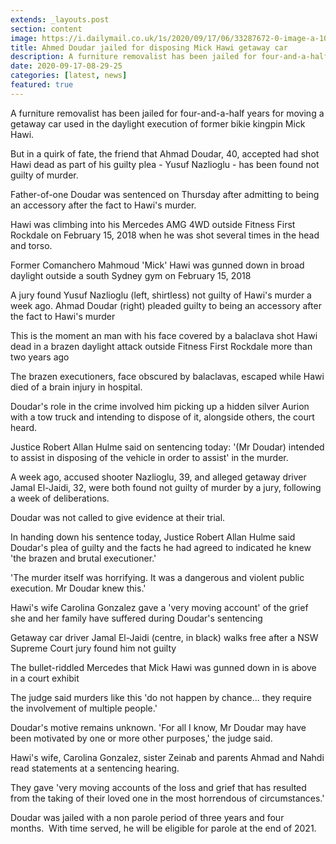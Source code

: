 ```yaml
---
extends: _layouts.post
section: content
image: https://i.dailymail.co.uk/1s/2020/09/17/06/33287672-0-image-a-10_1600321394199.jpg 
title: Ahmed Doudar jailed for disposing Mick Hawi getaway car 
description: A furniture removalist has been jailed for four-and-a-half years for playing a role in the bloody daylight execution of bikie kingpin Mick Hawi. 
date: 2020-09-17-08-29-25 
categories: [latest, news] 
featured: true 
--- 
```

A furniture removalist has been jailed for four-and-a-half years for moving a getaway car used in the daylight execution of former bikie kingpin Mick Hawi. 

But in a quirk of fate, the friend that Ahmad Doudar, 40, accepted had shot Hawi dead as part of his guilty plea - Yusuf Nazlioglu - has been found not guilty of murder.

Father-of-one Doudar was sentenced on Thursday after admitting to being an accessory after the fact to Hawi's murder.

Hawi was climbing into his Mercedes AMG 4WD outside Fitness First Rockdale on February 15, 2018 when he was shot several times in the head and torso. 

Former Comanchero Mahmoud 'Mick' Hawi was gunned down in broad daylight outside a south Sydney gym on February 15, 2018

A jury found Yusuf Nazlioglu (left, shirtless) not guilty of Hawi's murder a week ago. Ahmad Doudar (right) pleaded guilty to being an accessory after the fact to Hawi's murder

This is the moment an man with his face covered by a balaclava shot Hawi dead in a brazen daylight attack outside Fitness First Rockdale more than two years ago

The brazen executioners, face obscured by balaclavas, escaped while Hawi died of a brain injury in hospital. 

Doudar's role in the crime involved him picking up a hidden silver Aurion with a tow truck and intending to dispose of it, alongside others, the court heard. 

Justice Robert Allan Hulme said on sentencing today: '(Mr Doudar) intended to assist in disposing of the vehicle in order to assist' in the murder.

A week ago, accused shooter Nazlioglu, 39, and alleged getaway driver Jamal El-Jaidi, 32, were both found not guilty of murder by a jury, following a week of deliberations. 

Doudar was not called to give evidence at their trial. 

In handing down his sentence today, Justice Robert Allan Hulme said Doudar's plea of guilty and the facts he had agreed to indicated he knew 'the brazen and brutal executioner.'

'The murder itself was horrifying. It was a dangerous and violent public execution. Mr Doudar knew this.' 

Hawi's wife Carolina Gonzalez gave a 'very moving account' of the grief she and her family have suffered during Doudar's sentencing

Getaway car driver Jamal El-Jaidi (centre, in black) walks free after a NSW Supreme Court jury found him not guilty 

The bullet-riddled Mercedes that Mick Hawi was gunned down in is above in a court exhibit

The judge said murders like this 'do not happen by chance... they require the involvement of multiple people.'  

Doudar's motive remains unknown. 'For all I know, Mr Doudar may have been motivated by one or more other purposes,' the judge said.

Hawi's wife, Carolina Gonzalez, sister Zeinab and parents Ahmad and Nahdi read statements at a sentencing hearing.

They gave 'very moving accounts of the loss and grief that has resulted from the taking of their loved one in the most horrendous of circumstances.'

Doudar was jailed with a non parole period of three years and four months.  With time served, he will be eligible for parole at the end of 2021. 

